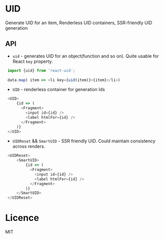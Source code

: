 UID
=======

Generate UID for an item, Renderless UID containers, SSR-friendly UID generation

## API
- `uid` - generates UID for an object(function and so on). Quite usable for React `key` property.
```js
 import {uid} from 'react-uid';
 
 data.map( item => <li key={uid(item)}>{item}</li>)
``` 

- `UID` - renderless container for generation Ids
```js
 <UID>
     {id => (
       <Fragment>
         <input id={id} />
         <label htmlFor={id} />
       </Fragment> 
     )}
 </UID> 
```

- `UIDReset` && `SmartUID` - SSR friendly UID. Could maintain consistency across renders.
```js
 <UIDReset>
     <SmartUID>
         {id => (
           <Fragment>
             <input id={id} />
             <label htmlFor={id} />
           </Fragment> 
         )}
     </SmartUID>
 </UIDReset>
```

# Licence
 MIT
  

